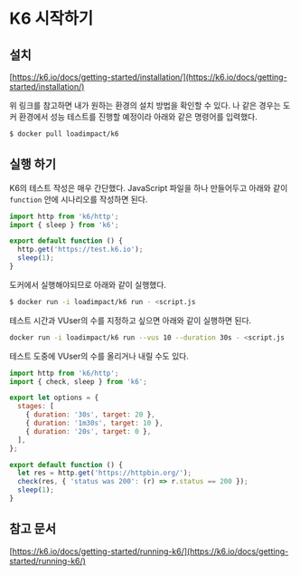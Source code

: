 # K6 시작하기

## 설치

[https://k6.io/docs/getting-started/installation/](https://k6.io/docs/getting-started/installation/)

위 링크를 참고하면 내가 원하는 환경의 설치 방법을 확인할 수 있다. 나 같은 경우는 도커 환경에서 성능 테스트를 진행할 예정이라 아래와 같은 명령어를 입력했다.

```bash
$ docker pull loadimpact/k6
```

## 실행 하기

K6의 테스트 작성은 매우 간단했다. JavaScript 파일을 하나 만들어두고 아래와 같이 `function` 안에 시나리오를 작성하면 된다.

```jsx
import http from 'k6/http';
import { sleep } from 'k6';

export default function () {
  http.get('https://test.k6.io');
  sleep(1);
}
```

도커에서 실행해야되므로 아래와 같이 실행했다.

```bash
$ docker run -i loadimpact/k6 run - <script.js
```

테스트 시간과 VUser의 수를 지정하고 싶으면 아래와 같이 실행하면 된다.

```bash
docker run -i loadimpact/k6 run --vus 10 --duration 30s - <script.js
```

테스트 도중에 VUser의 수를 올리거나 내릴 수도 있다.

```jsx
import http from 'k6/http';
import { check, sleep } from 'k6';

export let options = {
  stages: [
    { duration: '30s', target: 20 },
    { duration: '1m30s', target: 10 },
    { duration: '20s', target: 0 },
  ],
};

export default function () {
  let res = http.get('https://httpbin.org/');
  check(res, { 'status was 200': (r) => r.status == 200 });
  sleep(1);
}
```

## 참고 문서

[https://k6.io/docs/getting-started/running-k6/](https://k6.io/docs/getting-started/running-k6/)
